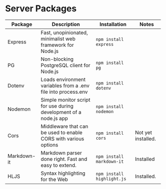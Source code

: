 # Server Packages

| Package | Description | Installation | Notes |
| ------- | ----------- | ------------ | ----- |
| Express | Fast, unopinionated, minimalist web framework for Node.js | `npm install express` | |
| PG | Non-blocking PostgreSQL client for Node.js | `npm install pg` | |
| Dotenv | Loads environment variables from a .env file into process.env | `npm install dotenv` | |
| Nodemon | Simple monitor script for use during development of a node.js app | `npm install nodemon` | |
| Cors | Middleware that can be used to enable CORS with various options | `npm install cors` | Not yet installed. |
| Markdown-it | Markdown parser done right. Fast and easy to extend. | `npm install markdown-it` | Installed |
|HLJS | Syntax highlighting for the Web | `npm install highlight.js` | Installed. |